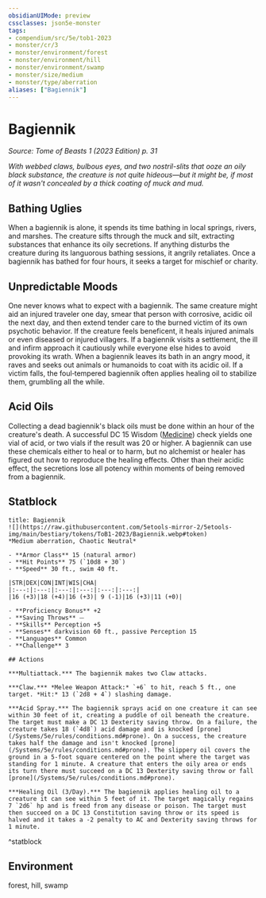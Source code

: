```yaml
---
obsidianUIMode: preview
cssclasses: json5e-monster
tags:
- compendium/src/5e/tob1-2023
- monster/cr/3
- monster/environment/forest
- monster/environment/hill
- monster/environment/swamp
- monster/size/medium
- monster/type/aberration
aliases: ["Bagiennik"]
---
```

# Bagiennik
*Source: Tome of Beasts 1 (2023 Edition) p. 31*  

*With webbed claws, bulbous eyes, and two nostril-slits that ooze an oily black substance, the creature is not quite hideous—but it might be, if most of it wasn't concealed by a thick coating of muck and mud.*

## Bathing Uglies

When a bagiennik is alone, it spends its time bathing in local springs, rivers, and marshes. The creature sifts through the muck and silt, extracting substances that enhance its oily secretions. If anything disturbs the creature during its languorous bathing sessions, it angrily retaliates. Once a bagiennik has bathed for four hours, it seeks a target for mischief or charity.

## Unpredictable Moods

One never knows what to expect with a bagiennik. The same creature might aid an injured traveler one day, smear that person with corrosive, acidic oil the next day, and then extend tender care to the burned victim of its own psychotic behavior. If the creature feels beneficent, it heals injured animals or even diseased or injured villagers. If a bagiennik visits a settlement, the ill and infirm approach it cautiously while everyone else hides to avoid provoking its wrath. When a bagiennik leaves its bath in an angry mood, it raves and seeks out animals or humanoids to coat with its acidic oil. If a victim falls, the foul‑tempered bagiennik often applies healing oil to stabilize them, grumbling all the while.

## Acid Oils

Collecting a dead bagiennik's black oils must be done within an hour of the creature's death. A successful DC 15 Wisdom ([Medicine](/Systems/5e/rules/skills.md#Medicine)) check yields one vial of acid, or two vials if the result was 20 or higher. A bagiennik can use these chemicals either to heal or to harm, but no alchemist or healer has figured out how to reproduce the healing effects. Other than their acidic effect, the secretions lose all potency within moments of being removed from a bagiennik.

## Statblock

```ad-statblock
title: Bagiennik
![](https://raw.githubusercontent.com/5etools-mirror-2/5etools-img/main/bestiary/tokens/ToB1-2023/Bagiennik.webp#token)
*Medium aberration, Chaotic Neutral*

- **Armor Class** 15 (natural armor)
- **Hit Points** 75 (`10d8 + 30`)
- **Speed** 30 ft., swim 40 ft.

|STR|DEX|CON|INT|WIS|CHA|
|:---:|:---:|:---:|:---:|:---:|:---:|
|16 (+3)|18 (+4)|16 (+3)| 9 (-1)|16 (+3)|11 (+0)|

- **Proficiency Bonus** +2
- **Saving Throws** ⏤
- **Skills** Perception +5
- **Senses** darkvision 60 ft., passive Perception 15
- **Languages** Common
- **Challenge** 3

## Actions

***Multiattack.*** The bagiennik makes two Claw attacks.

***Claw.*** *Melee Weapon Attack:* `+6` to hit, reach 5 ft., one target. *Hit:* 13 (`2d8 + 4`) slashing damage.

***Acid Spray.*** The bagiennik sprays acid on one creature it can see within 30 feet of it, creating a puddle of oil beneath the creature. The target must make a DC 13 Dexterity saving throw. On a failure, the creature takes 18 (`4d8`) acid damage and is knocked [prone](/Systems/5e/rules/conditions.md#prone). On a success, the creature takes half the damage and isn't knocked [prone](/Systems/5e/rules/conditions.md#prone). The slippery oil covers the ground in a 5-foot square centered on the point where the target was standing for 1 minute. A creature that enters the oily area or ends its turn there must succeed on a DC 13 Dexterity saving throw or fall [prone](/Systems/5e/rules/conditions.md#prone).

***Healing Oil (3/Day).*** The bagiennik applies healing oil to a creature it can see within 5 feet of it. The target magically regains 7 `2d6` hp and is freed from any disease or poison. The target must then succeed on a DC 13 Constitution saving throw or its speed is halved and it takes a -2 penalty to AC and Dexterity saving throws for 1 minute.
```
^statblock

## Environment

forest, hill, swamp